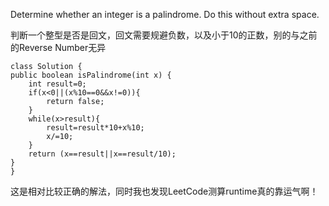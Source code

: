 Determine whether an integer is a palindrome. Do this without extra space.

判断一个整型是否是回文，回文需要规避负数，以及小于10的正数，别的与之前的Reverse Number无异

    class Solution {
    public boolean isPalindrome(int x) {
        int result=0;
        if(x<0||(x%10==0&&x!=0)){
            return false;
        }
        while(x>result){
            result=result*10+x%10;
            x/=10;
        }
        return (x==result||x==result/10);
    }
    }
这是相对比较正确的解法，同时我也发现LeetCode测算runtime真的靠运气啊！